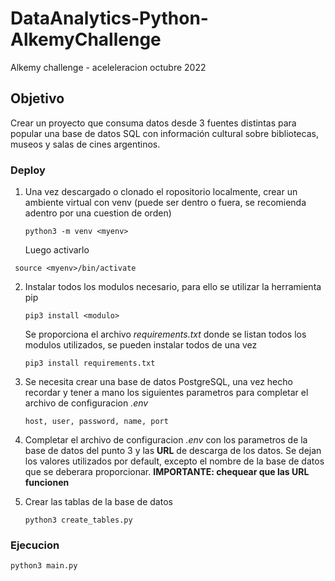 # DataAnalytics-Python-AlkemyChallenge
Alkemy challenge - aceleleracion octubre 2022

## Objetivo

Crear un proyecto que consuma datos desde 3 fuentes distintas para popular una base de datos SQL con información cultural
sobre bibliotecas, museos y salas de cines argentinos.

### Deploy

1) Una vez descargado o clonado el ropositorio localmente, crear un ambiente virtual con venv (puede ser dentro o fuera, se recomienda adentro por una cuestion de orden)

    `python3 -m venv <myenv>`
  
   Luego activarlo
  
  ` source <myenv>/bin/activate`
  
 2) Instalar todos los modulos necesario, para ello se utilizar la herramienta pip
  
    `pip3 install <modulo>`
  
    Se proporciona el archivo *requirements.txt* donde se listan todos los modulos utilizados, se pueden instalar todos de una vez 
  
    `pip3 install requirements.txt`
  
 3) Se necesita crear una base de datos PostgreSQL, una vez hecho recordar y tener a mano los siguientes parametros para completar el archivo de configuracion *.env*
  
      `host, user, password, name, port`
  
 4) Completar el archivo de configuracion *.env* con los parametros de la base de datos del punto 3 y las **URL** de descarga de los datos. Se dejan los valores utilizados por default, excepto el nombre de la base de datos que se deberara proporcionar. **IMPORTANTE: chequear que las URL funcionen**
  
 5) Crear las tablas de la base de datos
  
    `python3 create_tables.py`
  
### Ejecucion
  
  `python3 main.py`
  
  







